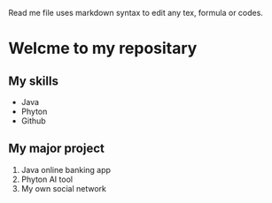 Read me file uses markdown syntax to edit any tex, formula or codes.

# Welcme to my repositary
## My skills
- Java
- Phyton
- Github


## My major project
1. Java online banking app
2. Phyton AI tool
3. My own social network

